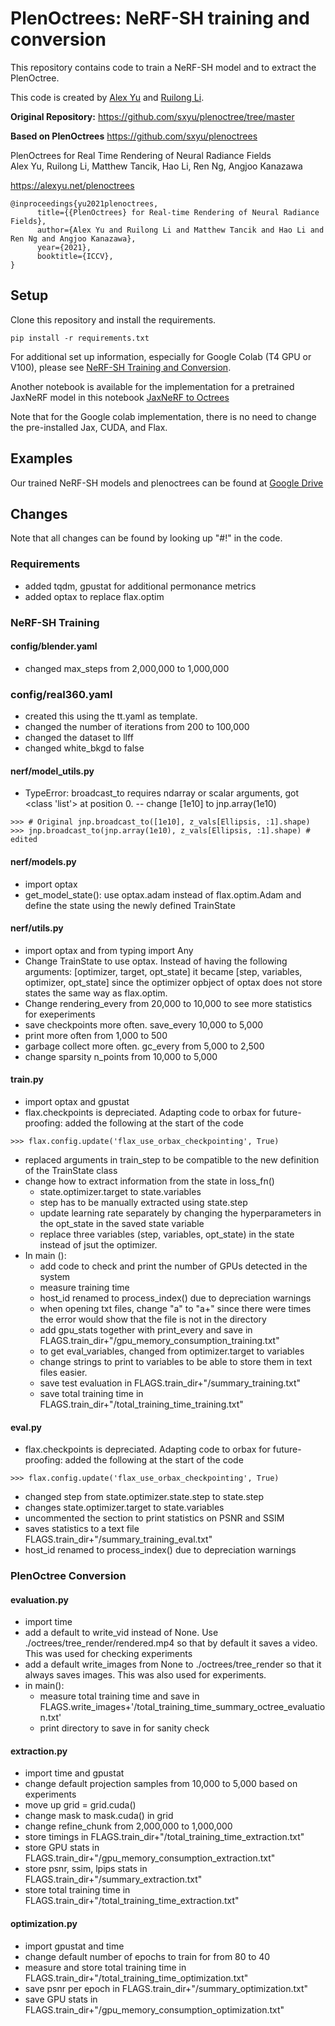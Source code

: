 # PlenOctrees: NeRF-SH training and conversion

This repository contains code to train a NeRF-SH model and to extract the PlenOctree. 

This code is created by [Alex Yu](https://github.com/sxyu) and [Ruilong Li](https://github.com/liruilong940607).

**Original Repository:** https://github.com/sxyu/plenoctree/tree/master

**Based on PlenOctrees** https://github.com/sxyu/plenoctrees

PlenOctrees for Real Time Rendering of Neural Radiance Fields<br>
Alex Yu, Ruilong Li, Matthew Tancik, Hao Li, Ren Ng, Angjoo Kanazawa

https://alexyu.net/plenoctrees

```
@inproceedings{yu2021plenoctrees,
      title={{PlenOctrees} for Real-time Rendering of Neural Radiance Fields},
      author={Alex Yu and Ruilong Li and Matthew Tancik and Hao Li and Ren Ng and Angjoo Kanazawa},
      year={2021},
      booktitle={ICCV},
}
```

## Setup

Clone this repository and install the requirements.
```
pip install -r requirements.txt
```

For additional set up information, especially for Google Colab (T4 GPU or V100), please see [NeRF-SH Training and Conversion](PlenOctrees/nerfsh-train-convert-colab-compatible.ipynb).

Another notebook is available for the implementation for a pretrained JaxNeRF model in this notebook [JaxNeRF to Octrees](PlenOctrees/pretrained-jaxnerf-colab-compatible.ipynb)

Note that for the Google colab implementation, there is no need to change the pre-installed Jax, CUDA, and Flax. 

## Examples

Our trained NeRF-SH models and plenoctrees can be found at [Google Drive]()

## Changes

Note that all changes can be found by looking up "#!" in the code.

### Requirements
- added tqdm, gpustat for additional permonance metrics
- added optax to replace flax.optim

### NeRF-SH Training

#### config/blender.yaml
- changed max_steps from 2,000,000 to 1,000,000

### config/real360.yaml
- created this using the tt.yaml as template.
- changed the number of iterations from 200 to 100,000
- changed the dataset to llff
- changed white_bkgd to false

#### nerf/model_utils.py
- TypeError: broadcast_to requires ndarray or scalar arguments, got <class 'list'> at position 0. -- change [1e10] to jnp.array(1e10) 
```
>>> # Original jnp.broadcast_to([1e10], z_vals[Ellipsis, :1].shape)
>>> jnp.broadcast_to(jnp.array(1e10), z_vals[Ellipsis, :1].shape) # edited
```

#### nerf/models.py
- import optax
- get_model_state(): use optax.adam instead of flax.optim.Adam and define the state using the newly defined TrainState

#### nerf/utils.py
- import optax and from typing import Any
- Change TrainState to use optax. Instead of having the following arguments: [optimizer, target, opt_state] it became [step, variables, optimizer, opt_state] since the optimizer opbject of optax does not store states the same way as flax.optim.
- Change rendering_every from 20,000 to 10,000 to see more statistics for exeperiments
- save checkpoints more often. save_every 10,000 to 5,000
- print more often from 1,000 to 500
- garbage collect more often. gc_every from 5,000 to 2,500
- change sparsity n_points from 10,000 to 5,000

#### train.py
- import optax and gpustat
- flax.checkpoints is depreciated. Adapting code to orbax for future-proofing: added the following at the start of the code 
```
>>> flax.config.update('flax_use_orbax_checkpointing', True)
``` 
- replaced arguments in train_step to be compatible to the new definition of the TrainState class
- change how to extract information from the state in loss_fn()
    - state.optimizer.target to state.variables
    - step has to be manually extracted using state.step
    - update learning rate separately by changing the hyperparameters in the opt_state in the saved state variable
    - replace three variables (step, variables, opt_state) in the state instead of jsut the optimizer.
- In main ():
    - add code to check and print the number of GPUs detected in the system
    - measure training time
    - host_id renamed to process_index() due to depreciation warnings
    - when opening txt files, change "a" to "a+" since there were times the error would show that the file is not in the directory
    - add gpu_stats together with print_every and save in FLAGS.train_dir+"/gpu_memory_consumption_training.txt"
    - to get eval_variables, changed from optimizer.target to variables
    - change strings to print to variables to be able to store them in text files easier.
    - save test evaluation in FLAGS.train_dir+"/summary_training.txt"
    - save total training time in FLAGS.train_dir+"/total_training_time_training.txt"

#### eval.py
- flax.checkpoints is depreciated. Adapting code to orbax for future-proofing: added the following at the start of the code 
```
>>> flax.config.update('flax_use_orbax_checkpointing', True)
``` 
- changed step from state.optimizer.state.step to state.step
- changes state.optimizer.target to state.variables
- uncommented the section to print statistics on PSNR and SSIM 
- saves statistics to a text file FLAGS.train_dir+"/summary_training_eval.txt"
- host_id renamed to process_index() due to depreciation warnings

### PlenOctree Conversion

#### evaluation.py
- import time
- add a default to write_vid instead of None. Use ./octrees/tree_render/rendered.mp4 so that by default it saves a video. This was used for checking experiments
- add a default write_images from None to ./octrees/tree_render so that it always saves images. This was also used for experiments.
- in main():
    - measure total training time and save in FLAGS.write_images+'/total_training_time_summary_octree_evaluation.txt'
    - print directory to save in for sanity check

#### extraction.py
- import time and gpustat
- change default projection samples from 10,000 to 5,000 based on experiments
- move up grid = grid.cuda()
- change mask to mask.cuda() in grid
- change refine_chunk from 2,000,000 to 1,000,000
- store timings in FLAGS.train_dir+"/total_training_time_extraction.txt"
- store GPU stats in FLAGS.train_dir+"/gpu_memory_consumption_extraction.txt"
- store psnr, ssim, lpips stats in FLAGS.train_dir+"/summary_extraction.txt"
- store total training time in FLAGS.train_dir+"/total_training_time_extraction.txt"

#### optimization.py
- import gpustat and time
- change default number of epochs to train for from 80 to 40
- measure and store total training time in FLAGS.train_dir+"/total_training_time_optimization.txt"
- save psnr per epoch in FLAGS.train_dir+"/summary_optimization.txt" 
- save GPU stats in FLAGS.train_dir+"/gpu_memory_consumption_optimization.txt"